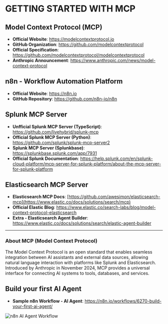 # GETTING STARTED WITH MCP

## Model Context Protocol (MCP)
- **Official Website**: https://modelcontextprotocol.io
- **GitHub Organization**: https://github.com/modelcontextprotocol
- **Official Specification**: https://github.com/modelcontextprotocol/modelcontextprotocol
- **Anthropic Announcement**: https://www.anthropic.com/news/model-context-protocol

## n8n - Workflow Automation Platform
- **Official Website**: https://n8n.io
- **GitHub Repository**: https://github.com/n8n-io/n8n

## Splunk MCP Server
- **Unfficial Splunk MCP Server (TypeScript)**: https://github.com/livehybrid/splunk-mcp
- **Official Splunk MCP Server (Python)**: https://github.com/splunk/splunk-mcp-server2
- **Splunk MCP Server (Splunkbase)**: https://splunkbase.splunk.com/app/7931
- **Official Splunk Documentation**: https://help.splunk.com/en/splunk-cloud-platform/mcp-server-for-splunk-platform/about-the-mcp-server-for-splunk-platform

## Elasticsearch MCP Server
- **Elasticsearch MCP Docs**: [https://github.com/awesimon/elasticsearch-mcp](https://www.elastic.co/docs/solutions/search/mcp)
- **Official Elastic Blog**: https://www.elastic.co/search-labs/blog/model-context-protocol-elasticsearch
- **Extra - Elasticsearch Agent Builder**: https://www.elastic.co/docs/solutions/search/elastic-agent-builder

---

### About MCP (Model Context Protocol)
The Model Context Protocol is an open standard that enables seamless integration between AI assistants and external data sources, allowing natural language interaction with platforms like Splunk and Elasticsearch. Introduced by Anthropic in November 2024, MCP provides a universal interface for connecting AI systems to tools, databases, and services.

## Build your first AI Agent
- **Sample n8n Workflow - AI Agent**: https://n8n.io/workflows/6270-build-your-first-ai-agent/

![n8n AI Agent Workflow](https://docs.n8n.io/_images/advanced-ai/ai-intro01.png)



